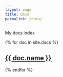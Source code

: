 ```yaml
---
layout: page
title: Docs
permalink: /docs/
---
```


My docs index

{% for doc in site.docs %}
  <h2><a href="{{site.baseurl}}/docs/{{doc.slug}}">{{ doc.name }}</a></h2>

{% endfor %}

